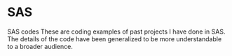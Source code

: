 # SAS
SAS codes
These are coding examples of past projects I have done in SAS. 
The details of the code have been generalized to be more understandable to a broader audience.
